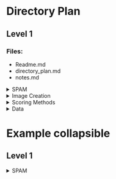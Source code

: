 # Directory Plan
## Level 1
### Files:
- Readme.md
- directory_plan.md
- notes.md

<details><summary>SPAM</summary>
<p>

### 	Level 2
</p>
</details>

<details><summary>Image Creation</summary>
<p>

### 	Level 2

</p>
</details>

<details><summary>Scoring Methods</summary>
<p>

### 	Level 2

</p>
</details>
</details>

<details><summary>Data</summary>
<p>

### 	Level 2

</p>
</details>




# Example collapsible
## Level 1
<details><summary>SPAM</summary>
<p>

### Level 2
<details>
<details><summary>Dir 1</summary>
<p>

#### Level 3

</p>
</p>
</details>
</details>

